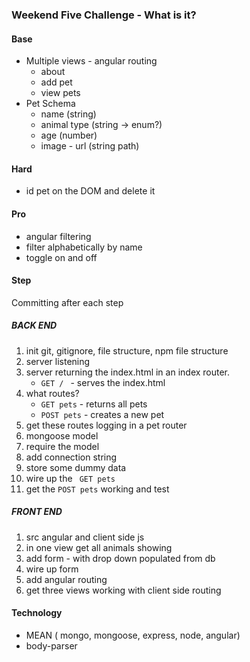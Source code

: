 ### Weekend Five Challenge - What is it?
#### Base
- Multiple views - angular routing
	- about
	- add pet
	- view pets
- Pet Schema 
	- name (string)
	- animal type (string -> enum?)
	- age (number)
	- image - url (string path)

#### Hard
- id pet on the DOM and delete it

#### Pro
- angular filtering
- filter alphabetically by name
- toggle on and off


#### Step 
Committing after each step

##### BACK END
1. init git, gitignore, file structure, npm file structure
2. server listening
4. server returning the index.html in an index router.
	- ```GET / ``` - serves the index.html
5. what routes? 
	- ```GET pets``` - returns all pets
	- ```POST pets``` - creates a new pet
6. get these routes logging in a pet router
7. mongoose model
8. require the model
9. add connection string 
10. store some dummy data
11. wire up the ``` GET pets```
12. get the ```POST pets``` working and test

##### FRONT END
1. src angular and client side js
2. in one view get all animals showing
3. add form - with drop down populated from db
4. wire up form
5. add angular routing 
6. get three views working with client side routing


#### Technology
- MEAN ( mongo, mongoose, express, node, angular)
- body-parser
